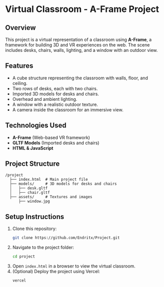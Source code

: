 # Virtual Classroom - A-Frame Project

## Overview
This project is a virtual representation of a classroom using **A-Frame**, a framework for building 3D and VR experiences on the web. The scene includes desks, chairs, walls, lighting, and a window with an outdoor view.

## Features
- A cube structure representing the classroom with walls, floor, and ceiling.
- Two rows of desks, each with two chairs.
- Imported 3D models for desks and chairs.
- Overhead and ambient lighting.
- A window with a realistic outdoor texture.
- A camera inside the classroom for an immersive view.

## Technologies Used
- **A-Frame** (Web-based VR framework)
- **GLTF Models** (Imported desks and chairs)
- **HTML & JavaScript**

## Project Structure
```
/project
  ├── index.html  # Main project file
  ├── models/     # 3D models for desks and chairs
  │   ├── desk.gltf
  │   ├── chair.gltf
  ├── assets/     # Textures and images
      ├── window.jpg
```

## Setup Instructions
1. Clone this repository:
   ```sh
   git clone https://github.com/Endritx/Project.git
   ```
2. Navigate to the project folder:
   ```sh
   cd project
   ```
3. Open `index.html` in a browser to view the virtual classroom.
4. (Optional) Deploy the project using Vercel:
   ```sh
   vercel
   ```



